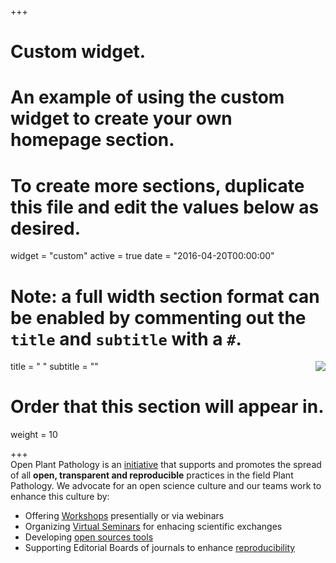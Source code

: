+++
# Custom widget.
# An example of using the custom widget to create your own homepage section.
# To create more sections, duplicate this file and edit the values below as desired.
widget = "custom"
active = true
date = "2016-04-20T00:00:00"
# Note: a full width section format can be enabled by commenting out the `title` and `subtitle` with a `#`.
title = " "
subtitle = "<img src = '/img/headers/opp-tools.png'  align = right>"

# Order that this section will appear in.
weight = 10

+++
<br>
Open Plant Pathology is an <a href="pages/mission">initiative</a> that supports and promotes the spread of all <strong>open, transparent and reproducible</strong> practices in the field Plant Pathology. We advocate for an open science culture and our teams work to enhance this culture by:

- Offering [Workshops](/talk) presentially or via webinars
- Organizing [Virtual Seminars](/publication) for enhacing scientific exchanges
- Developing [open sources tools](https://github.com/openplantpathology/) 
- Supporting Editorial Boards of journals to enhance [reproducibility](http://sbfitopatologia.org.br/tpp/post/reproducibility-editor/) 
